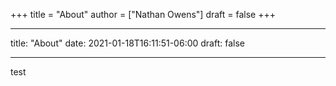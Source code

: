 +++
title = "About"
author = ["Nathan Owens"]
draft = false
+++

---

title: "About"
date: 2021-01-18T16:11:51-06:00
draft: false

---

test
